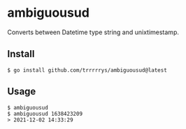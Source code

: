 # ambiguousud
Converts between Datetime type string and unixtimestamp.

## Install
```
$ go install github.com/trrrrrys/ambiguousud@latest
```

## Usage

```
$ ambiguousud 
$ ambiguousud 1638423209
> 2021-12-02 14:33:29
```
